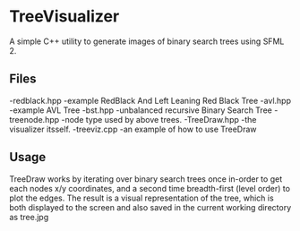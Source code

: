 # TreeVisualizer
A simple C++ utility to generate images of binary search trees using SFML 2.

## Files
-redblack.hpp -example RedBlack And Left Leaning Red Black Tree
-avl.hpp      -example AVL Tree
-bst.hpp      -unbalanced recursive Binary Search Tree
-treenode.hpp -node type used by above trees.
-TreeDraw.hpp -the visualizer itsself.
-treeviz.cpp  -an example of how to use TreeDraw

## Usage
  TreeDraw works by iterating over binary search trees once in-order to get each nodes x/y coordinates,
  and a second time breadth-first (level order) to plot the edges. The result is a visual representation
  of the tree, which is both displayed to the screen and also saved in the current working directory as
  tree.jpg
